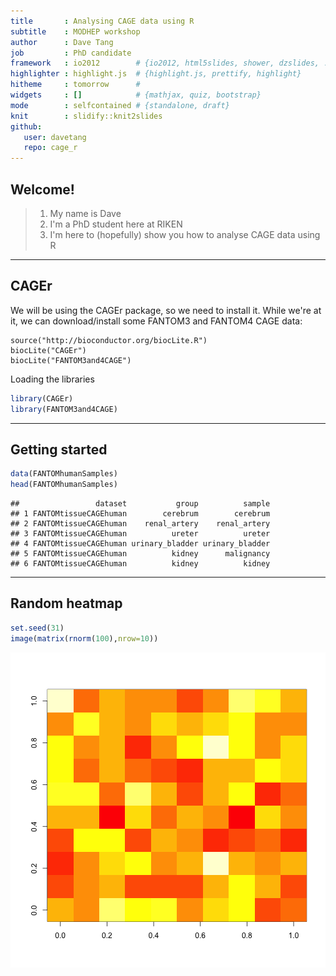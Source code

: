 ```yaml
---
title       : Analysing CAGE data using R
subtitle    : MODHEP workshop
author      : Dave Tang
job         : PhD candidate
framework   : io2012        # {io2012, html5slides, shower, dzslides, ...}
highlighter : highlight.js  # {highlight.js, prettify, highlight}
hitheme     : tomorrow      # 
widgets     : []            # {mathjax, quiz, bootstrap}
mode        : selfcontained # {standalone, draft}
knit        : slidify::knit2slides
github:
   user: davetang
   repo: cage_r
---
```


<style>
.title-slide {
  background-color: #FFFFFF;
}
</style>

## Welcome!

> 1. My name is Dave
> 2. I'm a PhD student here at RIKEN
> 3. I'm here to (hopefully) show you how to analyse CAGE data using R

---

## CAGEr

We will be using the CAGEr package, so we need to install it. While we're at it, we can download/install some FANTOM3 and FANTOM4 CAGE data:

```
source("http://bioconductor.org/biocLite.R")
biocLite("CAGEr")
biocLite("FANTOM3and4CAGE")
```

Loading the libraries


```r
library(CAGEr)
library(FANTOM3and4CAGE)
```

---

## Getting started


```r
data(FANTOMhumanSamples)
head(FANTOMhumanSamples)
```

```
##                 dataset           group          sample
## 1 FANTOMtissueCAGEhuman        cerebrum        cerebrum
## 2 FANTOMtissueCAGEhuman    renal_artery    renal_artery
## 3 FANTOMtissueCAGEhuman          ureter          ureter
## 4 FANTOMtissueCAGEhuman urinary_bladder urinary_bladder
## 5 FANTOMtissueCAGEhuman          kidney      malignancy
## 6 FANTOMtissueCAGEhuman          kidney          kidney
```

---

## Random heatmap


```r
set.seed(31)
image(matrix(rnorm(100),nrow=10))
```

![plot of chunk unnamed-chunk-3](assets/fig/unnamed-chunk-3-1.png) 
